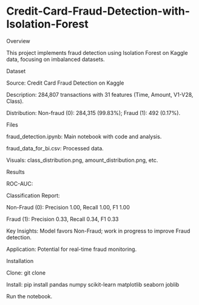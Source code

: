# Credit-Card-Fraud-Detection-with-Isolation-Forest

Overview

This project implements fraud detection using Isolation Forest on Kaggle data, focusing on imbalanced datasets.

Dataset





Source: Credit Card Fraud Detection on Kaggle



Description: 284,807 transactions with 31 features (Time, Amount, V1-V28, Class).



Distribution: Non-fraud (0): 284,315 (99.83%); Fraud (1): 492 (0.17%).

Files





fraud_detection.ipynb: Main notebook with code and analysis.



fraud_data_for_bi.csv: Processed data.



Visuals: class_distribution.png, amount_distribution.png, etc.

Results





ROC-AUC:



Classification Report:





Non-Fraud (0): Precision 1.00, Recall 1.00, F1 1.00



Fraud (1): Precision 0.33, Recall 0.34, F1 0.33



Key Insights: Model favors Non-Fraud; work in progress to improve Fraud detection.



Application: Potential for real-time fraud monitoring.

Installation





Clone: git clone <your-repo-url>



Install: pip install pandas numpy scikit-learn matplotlib seaborn joblib



Run the notebook.
